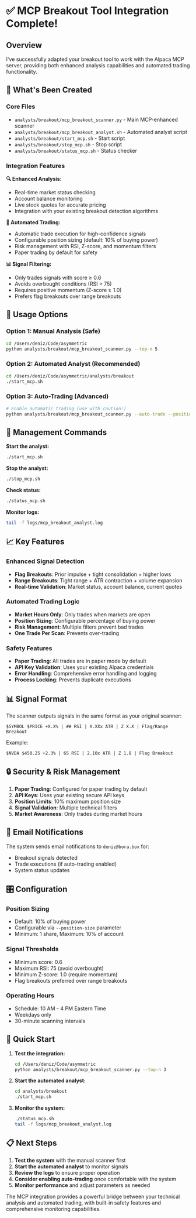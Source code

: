# ✅ MCP Breakout Tool Integration Complete!

## Overview

I've successfully adapted your breakout tool to work with the Alpaca MCP server, providing both enhanced analysis capabilities and automated trading functionality.

## 🚀 What's Been Created

### Core Files
- `analysts/breakout/mcp_breakout_scanner.py` - Main MCP-enhanced scanner
- `analysts/breakout/mcp_breakout_analyst.sh` - Automated analyst script
- `analysts/breakout/start_mcp.sh` - Start script
- `analysts/breakout/stop_mcp.sh` - Stop script  
- `analysts/breakout/status_mcp.sh` - Status checker

### Integration Features

**🔍 Enhanced Analysis:**
- Real-time market status checking
- Account balance monitoring
- Live stock quotes for accurate pricing
- Integration with your existing breakout detection algorithms

**🤖 Automated Trading:**
- Automatic trade execution for high-confidence signals
- Configurable position sizing (default: 10% of buying power)
- Risk management with RSI, Z-score, and momentum filters
- Paper trading by default for safety

**📊 Signal Filtering:**
- Only trades signals with score ≥ 0.6
- Avoids overbought conditions (RSI > 75)
- Requires positive momentum (Z-score ≥ 1.0)
- Prefers flag breakouts over range breakouts

## 🎯 Usage Options

### Option 1: Manual Analysis (Safe)
```bash
cd /Users/deniz/Code/asymmetric
python analysts/breakout/mcp_breakout_scanner.py --top-n 5
```

### Option 2: Automated Analyst (Recommended)
```bash
cd /Users/deniz/Code/asymmetric/analysts/breakout
./start_mcp.sh
```

### Option 3: Auto-Trading (Advanced)
```bash
# Enable automatic trading (use with caution!)
python analysts/breakout/mcp_breakout_scanner.py --auto-trade --position-size 5.0
```

## 🔧 Management Commands

**Start the analyst:**
```bash
./start_mcp.sh
```

**Stop the analyst:**
```bash
./stop_mcp.sh
```

**Check status:**
```bash
./status_mcp.sh
```

**Monitor logs:**
```bash
tail -f logs/mcp_breakout_analyst.log
```

## 📈 Key Features

### Enhanced Signal Detection
- **Flag Breakouts**: Prior impulse + tight consolidation + higher lows
- **Range Breakouts**: Tight range + ATR contraction + volume expansion
- **Real-time Validation**: Market status, account balance, current quotes

### Automated Trading Logic
- **Market Hours Only**: Only trades when markets are open
- **Position Sizing**: Configurable percentage of buying power
- **Risk Management**: Multiple filters prevent bad trades
- **One Trade Per Scan**: Prevents over-trading

### Safety Features
- **Paper Trading**: All trades are in paper mode by default
- **API Key Validation**: Uses your existing Alpaca credentials
- **Error Handling**: Comprehensive error handling and logging
- **Process Locking**: Prevents duplicate executions

## 📊 Signal Format

The scanner outputs signals in the same format as your original scanner:
```
$SYMBOL $PRICE +X.X% | ## RSI | X.XXx ATR | Z X.X | Flag/Range Breakout
```

Example:
```
$NVDA $450.25 +2.3% | 65 RSI | 2.10x ATR | Z 1.8 | Flag Breakout
```

## 🔒 Security & Risk Management

1. **Paper Trading**: Configured for paper trading by default
2. **API Keys**: Uses your existing secure API keys
3. **Position Limits**: 10% maximum position size
4. **Signal Validation**: Multiple technical filters
5. **Market Awareness**: Only trades during market hours

## 📧 Email Notifications

The system sends email notifications to `deniz@bora.box` for:
- Breakout signals detected
- Trade executions (if auto-trading enabled)
- System status updates

## 🎛️ Configuration

### Position Sizing
- Default: 10% of buying power
- Configurable via `--position-size` parameter
- Minimum: 1 share, Maximum: 10% of account

### Signal Thresholds
- Minimum score: 0.6
- Maximum RSI: 75 (avoid overbought)
- Minimum Z-score: 1.0 (require momentum)
- Flag breakouts preferred over range breakouts

### Operating Hours
- Schedule: 10 AM - 4 PM Eastern Time
- Weekdays only
- 30-minute scanning intervals

## 🚀 Quick Start

1. **Test the integration:**
   ```bash
   cd /Users/deniz/Code/asymmetric
   python analysts/breakout/mcp_breakout_scanner.py --top-n 3
   ```

2. **Start the automated analyst:**
   ```bash
   cd analysts/breakout
   ./start_mcp.sh
   ```

3. **Monitor the system:**
   ```bash
   ./status_mcp.sh
   tail -f logs/mcp_breakout_analyst.log
   ```

## 📋 Next Steps

1. **Test the system** with the manual scanner first
2. **Start the automated analyst** to monitor signals
3. **Review the logs** to ensure proper operation
4. **Consider enabling auto-trading** once comfortable with the system
5. **Monitor performance** and adjust parameters as needed

The MCP integration provides a powerful bridge between your technical analysis and automated trading, with built-in safety features and comprehensive monitoring capabilities.

